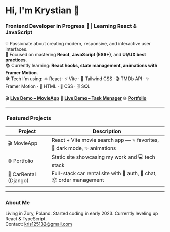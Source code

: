 # Hi, I'm Krystian 👋  
### Frontend Developer in Progress 🚀 | Learning React & JavaScript  

💡 Passionate about creating modern, responsive, and interactive user interfaces.  
🎯 Focused on mastering **React**, **JavaScript (ES6+)**, and **UI/UX best practices**.  
📚 Currently learning: **React hooks, state management, animations with Framer Motion**.  
🛠 Tech I'm using:
⚛️ React · ⚡ Vite · 🎨 Tailwind CSS · 🎬 TMDb API · ✨ Framer Motion · 📄 HTML · 🎨 CSS · 🗄️ SQL

🎬 [**Live Demo – MovieApp**](https://movie-app-gamma-sand.vercel.app) 
📄 [**Live Demo – Task Menager**](https://task-menager-eosin.vercel.app/) 
🌐 [**Portfolio**](https://portfolio-b7dc.vercel.app/)

---

### ​ Featured Projects  
| Project | Description |
|---------|-------------|
| 🎬 MovieApp | React + Vite movie search app — ⭐ favorites, 🌙 dark mode, ✨ animations |
| 🌐 Portfolio | Static site showcasing my work and 💻 tech stack |
| 🚗 CarRental (Django)| Full-stack car rental site with 🔑 auth, 💬 chat, 📦 order management |

---

###  About Me  
Living in Żory, Poland. Started coding in early 2023. Currently leveling up React & TypeScript.  
Contact: [kris125132@gmail.com](mailto:kris125132@gmail.com)

